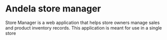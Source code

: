 # Andela store manager
Store Manager is a web application that helps store owners manage sales and product inventory records. This application is meant for use in a single store
